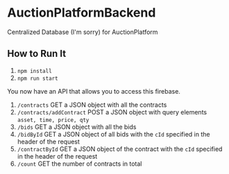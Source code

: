 # AuctionPlatformBackend
Centralized Database (I'm sorry) for AuctionPlatform

## How to Run It

1. `npm install`
2. `npm run start`

You now have an API that allows you to access this firebase. 

1. `/contracts` GET a JSON object with all the contracts
2. `/contracts/addContract` POST a JSON object with query elements `asset, time, price, qty`
3. `/bids` GET a JSON object with all the bids
4. `/bidById` GET a JSON object of all bids with the `cId` specified in the header of the request
4. `/contractById` GET a JSON object of the contract with the `cId` specified in the header of the request
5. `/count` GET the number of contracts in total

